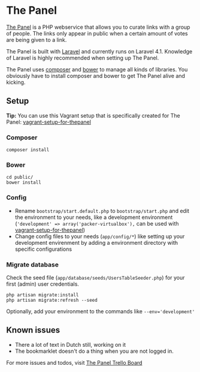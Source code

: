 # The Panel

[The Panel](http://thepanel.io) is a PHP webservice that allows you to curate links with a group of people. The links only appear in public when a certain amount of votes are being given to a link. 

The Panel is built with [Laravel](http://laravel.com) and currently runs on Laravel 4.1. Knowledge of Laravel is highly recommended when setting up The Panel.

The Panel uses [composer](https://getcomposer.org) and [bower](http://bower.io) to manage all kinds of libraries. You obviously have to install composer and bower to get The Panel alive and kicking.

## Setup

**Tip:** You can use this Vagrant setup that is specifically created for The Panel: [vagrant-setup-for-thepanel](https://github.com/reinier/vagrant-setup-for-thepanel)

### Composer

	composer install

### Bower

	cd public/
	bower install

### Config

- Rename `bootstrap/start.default.php` to `bootstrap/start.php` and edit the environment to your needs, like a development environment (`'development' => array('packer-virtualbox'),` can be used with [vagrant-setup-for-thepanel](https://github.com/reinier/vagrant-setup-for-thepanel))
- Change config files to your needs (`app/config/*`) like setting up your development envirenment by adding a environment directory with specific configurations

### Migrate database

Check the seed file (`app/database/seeds/UsersTableSeeder.php`) for your first (admin) user credentials.

	php artisan migrate:install
	php artisan migrate:refresh --seed

Optionally, add your environment to the commands like `--env='development'`

## Known issues

- There a lot of text in Dutch still, working on it
- The bookmarklet doesn't do a thing when you are not logged in.

For more issues and todos, visit [The Panel Trello Board](https://trello.com/b/BdRVX1XM/the-panel)